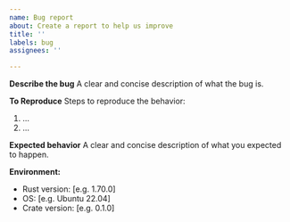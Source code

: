 ```yaml
---
name: Bug report
about: Create a report to help us improve
title: ''
labels: bug
assignees: ''

---
```


**Describe the bug**
A clear and concise description of what the bug is.

**To Reproduce**
Steps to reproduce the behavior:
1. ...
2. ...

**Expected behavior**
A clear and concise description of what you expected to happen.

**Environment:**
 - Rust version: [e.g. 1.70.0]
 - OS: [e.g. Ubuntu 22.04]
 - Crate version: [e.g. 0.1.0]